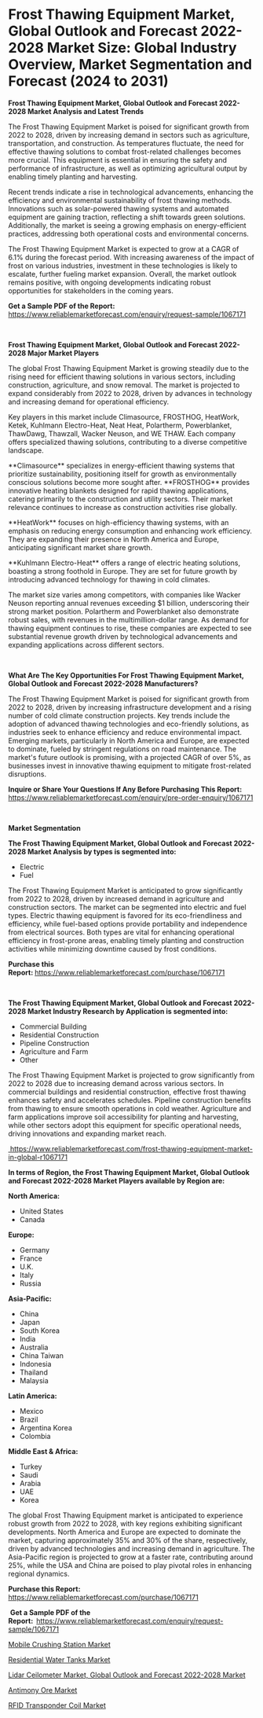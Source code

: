 <p><h1>Frost Thawing Equipment Market, Global Outlook and Forecast 2022-2028 Market Size: Global Industry Overview, Market Segmentation and Forecast (2024 to 2031)</h1></p><p><strong>Frost Thawing Equipment Market, Global Outlook and Forecast 2022-2028 Market Analysis and Latest Trends</strong></p>
<p><p>The Frost Thawing Equipment Market is poised for significant growth from 2022 to 2028, driven by increasing demand in sectors such as agriculture, transportation, and construction. As temperatures fluctuate, the need for effective thawing solutions to combat frost-related challenges becomes more crucial. This equipment is essential in ensuring the safety and performance of infrastructure, as well as optimizing agricultural output by enabling timely planting and harvesting.</p><p>Recent trends indicate a rise in technological advancements, enhancing the efficiency and environmental sustainability of frost thawing methods. Innovations such as solar-powered thawing systems and automated equipment are gaining traction, reflecting a shift towards green solutions. Additionally, the market is seeing a growing emphasis on energy-efficient practices, addressing both operational costs and environmental concerns.</p><p>The Frost Thawing Equipment Market is expected to grow at a CAGR of 6.1% during the forecast period. With increasing awareness of the impact of frost on various industries, investment in these technologies is likely to escalate, further fueling market expansion. Overall, the market outlook remains positive, with ongoing developments indicating robust opportunities for stakeholders in the coming years.</p></p>
<p><strong>Get a Sample PDF of the Report:&nbsp;</strong> <a href="https://www.reliablemarketforecast.com/enquiry/request-sample/1067171">https://www.reliablemarketforecast.com/enquiry/request-sample/1067171</a></p>
<p>&nbsp;</p>
<p><strong>Frost Thawing Equipment Market, Global Outlook and Forecast 2022-2028 Major Market Players</strong></p>
<p><p>The global Frost Thawing Equipment Market is growing steadily due to the rising need for efficient thawing solutions in various sectors, including construction, agriculture, and snow removal. The market is projected to expand considerably from 2022 to 2028, driven by advances in technology and increasing demand for operational efficiency.</p><p>Key players in this market include Climasource, FROSTHOG, HeatWork, Ketek, Kuhlmann Electro-Heat, Neat Heat, Polartherm, Powerblanket, ThawDawg, Thawzall, Wacker Neuson, and WE THAW. Each company offers specialized thawing solutions, contributing to a diverse competitive landscape.</p><p>**Climasource** specializes in energy-efficient thawing systems that prioritize sustainability, positioning itself for growth as environmentally conscious solutions become more sought after. **FROSTHOG** provides innovative heating blankets designed for rapid thawing applications, catering primarily to the construction and utility sectors. Their market relevance continues to increase as construction activities rise globally.</p><p>**HeatWork** focuses on high-efficiency thawing systems, with an emphasis on reducing energy consumption and enhancing work efficiency. They are expanding their presence in North America and Europe, anticipating significant market share growth.</p><p>**Kuhlmann Electro-Heat** offers a range of electric heating solutions, boasting a strong foothold in Europe. They are set for future growth by introducing advanced technology for thawing in cold climates.</p><p>The market size varies among competitors, with companies like Wacker Neuson reporting annual revenues exceeding $1 billion, underscoring their strong market position. Polartherm and Powerblanket also demonstrate robust sales, with revenues in the multimillion-dollar range. As demand for thawing equipment continues to rise, these companies are expected to see substantial revenue growth driven by technological advancements and expanding applications across different sectors.</p></p>
<p>&nbsp;</p>
<p><strong>What Are The Key Opportunities For Frost Thawing Equipment Market, Global Outlook and Forecast 2022-2028 Manufacturers?</strong></p>
<p><p>The Frost Thawing Equipment Market is poised for significant growth from 2022 to 2028, driven by increasing infrastructure development and a rising number of cold climate construction projects. Key trends include the adoption of advanced thawing technologies and eco-friendly solutions, as industries seek to enhance efficiency and reduce environmental impact. Emerging markets, particularly in North America and Europe, are expected to dominate, fueled by stringent regulations on road maintenance. The market's future outlook is promising, with a projected CAGR of over 5%, as businesses invest in innovative thawing equipment to mitigate frost-related disruptions.</p></p>
<p><strong>Inquire or Share Your Questions If Any Before Purchasing This Report:</strong> <a href="https://www.reliablemarketforecast.com/enquiry/pre-order-enquiry/1067171">https://www.reliablemarketforecast.com/enquiry/pre-order-enquiry/1067171</a></p>
<p>&nbsp;</p>
<p><strong>Market Segmentation</strong></p>
<p><strong>The Frost Thawing Equipment Market, Global Outlook and Forecast 2022-2028 Market Analysis by types is segmented into:</strong></p>
<p><ul><li>Electric</li><li>Fuel</li></ul></p>
<p><p>The Frost Thawing Equipment Market is anticipated to grow significantly from 2022 to 2028, driven by increased demand in agriculture and construction sectors. The market can be segmented into electric and fuel types. Electric thawing equipment is favored for its eco-friendliness and efficiency, while fuel-based options provide portability and independence from electrical sources. Both types are vital for enhancing operational efficiency in frost-prone areas, enabling timely planting and construction activities while minimizing downtime caused by frost conditions.</p></p>
<p><strong>Purchase this Report:&nbsp;</strong><a href="https://www.reliablemarketforecast.com/purchase/1067171">https://www.reliablemarketforecast.com/purchase/1067171</a></p>
<p>&nbsp;</p>
<p><strong>The Frost Thawing Equipment Market, Global Outlook and Forecast 2022-2028 Market Industry Research by Application is segmented into:</strong></p>
<p><ul><li>Commercial Building</li><li>Residential Construction</li><li>Pipeline Construction​​</li><li>Agriculture and Farm</li><li>Other</li></ul></p>
<p><p>The Frost Thawing Equipment Market is projected to grow significantly from 2022 to 2028 due to increasing demand across various sectors. In commercial buildings and residential construction, effective frost thawing enhances safety and accelerates schedules. Pipeline construction benefits from thawing to ensure smooth operations in cold weather. Agriculture and farm applications improve soil accessibility for planting and harvesting, while other sectors adopt this equipment for specific operational needs, driving innovations and expanding market reach.</p></p>
<p><a href="https://www.reliablemarketforecast.com/frost-thawing-equipment-market-in-global-r1067171">&nbsp;https://www.reliablemarketforecast.com/frost-thawing-equipment-market-in-global-r1067171</a></p>
<p><strong>In terms of Region, the Frost Thawing Equipment Market, Global Outlook and Forecast 2022-2028 Market Players available by Region are:</strong></p>
<p>
    <p> <strong> North America: </strong>
        <ul>
            <li>United States</li>
            <li>Canada</li>
        </ul>
        </p> 
    <p> <strong> Europe: </strong>
        <ul>
            <li>Germany</li>
            <li>France</li>
            <li>U.K.</li>
            <li>Italy</li>
            <li>Russia</li>
        </ul>
        </p> 
    <p> <strong> Asia-Pacific: </strong>
        <ul>
            <li>China</li>
            <li>Japan</li>
            <li>South Korea</li>
            <li>India</li>
            <li>Australia</li>
            <li>China Taiwan</li>
            <li>Indonesia</li>
            <li>Thailand</li>
            <li>Malaysia</li>
        </ul>
        </p> 
    <p> <strong> Latin America: </strong>
        <ul>
            <li>Mexico</li>
            <li>Brazil</li>
            <li>Argentina Korea</li>
            <li>Colombia</li>
        </ul>
        </p> 
    <p> <strong> Middle East & Africa: </strong>
        <ul>
            <li>Turkey</li>
            <li>Saudi</li>
            <li>Arabia</li>
            <li>UAE</li>
            <li>Korea</li>
        </ul>
    </p>
    </p>
<p><p>The global Frost Thawing Equipment market is anticipated to experience robust growth from 2022 to 2028, with key regions exhibiting significant developments. North America and Europe are expected to dominate the market, capturing approximately 35% and 30% of the share, respectively, driven by advanced technologies and increasing demand in agriculture. The Asia-Pacific region is projected to grow at a faster rate, contributing around 25%, while the USA and China are poised to play pivotal roles in enhancing regional dynamics.</p></p>
<p><strong>Purchase this Report: </strong><a href="https://www.reliablemarketforecast.com/purchase/1067171">https://www.reliablemarketforecast.com/purchase/1067171</a></p>
<p>&nbsp;<strong>Get a Sample PDF of the Report:&nbsp;&nbsp;</strong><a href="https://www.reliablemarketforecast.com/enquiry/request-sample/1067171">https://www.reliablemarketforecast.com/enquiry/request-sample/1067171</a></p>
<p><strong></strong></p>
<p><p><a href="https://medium.com/@kellygordon08/mobile-crushing-station-market-global-market-trends-and-market-forecast-2024-2031-45253c157ac5">Mobile Crushing Station Market</a></p><p><a href="https://medium.com/@kellygordon08/this-report-aims-to-provide-a-comprehensive-presentation-of-the-global-market-for-residential-water-4fe04e57b17e">Residential Water Tanks Market</a></p><p><a href="https://github.com/dringals/Market-Research-Report-List-6/blob/main/lidar-ceilometer-market-global-outlook-and-forecast-2022-2028-market.md">Lidar Ceilometer Market, Global Outlook and Forecast 2022-2028 Market</a></p><p><a href="https://issuu.com/reportprime-2/docs/antimony-ore-market-size-2030.pptx_65d33fc851e9ac">Antimony Ore Market</a></p><p><a href="https://www.linkedin.com/pulse/rfid-transponder-coil-market-segmentation-geographical-regions-xyl6f?trackingId=mwfK3MdPTBy%2BHdP1h3iS2A%3D%3D">RFID Transponder Coil Market</a></p></p>